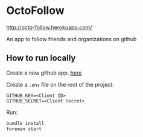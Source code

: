 # OctoFollow

http://octo-follow.herokuapp.com/

An app to follow friends and organizations on github

## How to run locally

Create a new github app. [here](https://github.com/settings/applications/new)

Create a `.env` file on the root of the project:

```
GITHUB_KEY=<Client ID>
GITHUB_SECRET=<Client Secret>
```

Run:
```bash
bundle install
foreman start
```



